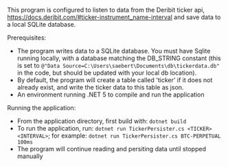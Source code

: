 This program is configured to listen to data from the Deribit ticker api, https://docs.deribit.com/#ticker-instrument_name-interval and save data to a local SQLite database.


Prerequisites:
  * The program writes data to a SQLite database. You must have Sqlite running locally, with a database matching the DB_STRING constant 
    (this is set to `@"Data Source=C:\Users\saebert\Documents\db\tickerdata.db"` in the code, but should be updated with your local db location).
  * By default, the program will create a table called 'ticker' if it does not already exist, and write the ticker data to this table as json.
  * An environment running .NET 5 to compile and run the application


Running the application:
  * From the application directory, first build with: `dotnet build`
  * To run the application, run: `dotnet run TickerPersister.cs <TICKER> <INTERVAL>`; for example: `dotnet run TickerPersister.cs BTC-PERPETUAL 100ms`
  * The program will continue reading and persiting data until stopped manually
